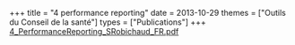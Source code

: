 +++
title = "4 performance reporting"
date = 2013-10-29
themes = ["Outils du Conseil de la santé"]
types = ["Publications"]
+++
[4_PerformanceReporting_SRobichaud_FR.pdf](/files/4_PerformanceReporting_SRobichaud_FR.pdf)
